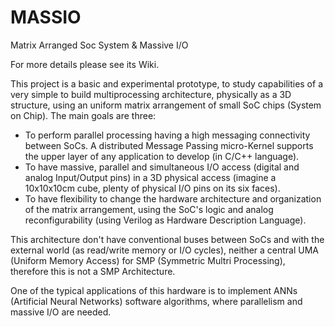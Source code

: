 # MASSIO
Matrix Arranged Soc System &amp; Massive I/O

For more details please see its Wiki.

This project is a basic and experimental prototype, to study capabilities of a very simple to build multiprocessing architecture, physically as a 3D structure, using an uniform matrix arrangement of small SoC chips (System on Chip). The main goals are three:

- To perform parallel processing having a high messaging connectivity between SoCs. A distributed Message Passing micro-Kernel supports the upper layer of any application to develop (in C/C++ language).
- To have massive, parallel and simultaneous I/O access (digital and analog Input/Output pins) in a 3D physical access (imagine a 10x10x10cm cube, plenty of physical I/O pins on its six faces).
- To have flexibility to change the hardware architecture and organization of the matrix arrangement, using the SoC's logic and analog reconfigurability (using Verilog as Hardware Description Language).

This architecture don't have conventional buses between SoCs and with the external world (as read/write memory or I/O cycles), neither a central UMA (Uniform Memory Access) for SMP (Symmetric Multri Processing), therefore this is not a SMP Architecture.

One of the typical applications of this hardware is to implement ANNs (Artificial Neural Networks) software algorithms, where parallelism and massive I/O are needed.
